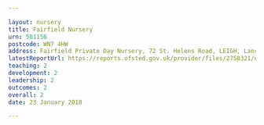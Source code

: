 ```yaml
---

layout: nursery
title: Fairfield Nursery
urn: 501156
postcode: WN7 4HW
address: Fairfield Private Day Nursery, 72 St. Helens Road, LEIGH, Lancashire, WN7 4HW
latestReportUrl: https://reports.ofsted.gov.uk/provider/files/2758321/urn/501156.pdf
teaching: 2
development: 2
leadership: 2
outcomes: 2
overall: 2
date: 23 January 2018

---
```

